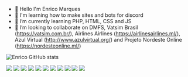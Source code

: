 - 👋 Hello I'm Enrico Marques
- 👀 I'm learning how to make sites and bots for discord
- 🌱 I’m currently learning PHP, HTML, CSS and JS
- 💞️ I’m looking to collaborate on DMFS, Vatsim Brasil (https://vatsim.com.br/), Airlines Airlines (https://airlinesairlines.ml/), Azul Virtual (http://www.azulvirtual.org/)  and Projeto Nordeste Online (https://nordesteonline.ml/)


<!---
Enrico1108/Enrico1108 is a ✨ special ✨ repository because its `README.md` (this file) appears on your GitHub profile.
You can click the Preview link to take a look at your changes.
--->
![Enrico GitHub stats](https://github-readme-stats.vercel.app/api?username=anuraghazra&show_icons=true&theme=dracula)

<img src="https://img.shields.io/badge/MySQL-00000F?style=for-the-badge&logo=mysql&logoColor=white" />
<img src="https://img.shields.io/badge/HTML5-E34F26?style=for-the-badge&logo=html5&logoColor=white" />
<img src="https://img.shields.io/badge/CSS3-1572B6?style=for-the-badge&logo=css3&logoColor=white" />
<img src="https://img.shields.io/badge/JavaScript-F7DF1E?style=for-the-badge&logo=javascript&logoColor=black" />
<img src="https://img.shields.io/badge/PHP-777BB4?style=for-the-badge&logo=php&logoColor=white" />
<img src=	"https://img.shields.io/badge/Node.js-339933?style=for-the-badge&logo=nodedotjs&logoColor=white" />
<img src="https://img.shields.io/badge/Xampp-F37623?style=for-the-badge&logo=xampp&logoColor=white" />
<img src="https://img.shields.io/badge/Python-3776AB?style=for-the-badge&logo=python&logoColor=white" />
<img src=	"https://img.shields.io/badge/Visual_Studio_Code-0078D4?style=for-the-badge&logo=visual%20studio%20code&logoColor=white" />
<img src=	"https://img.shields.io/badge/Arduino-00979D?style=for-the-badge&logo=Arduino&logoColor=white" />
<img src=	"https://img.shields.io/badge/NVIDIA-GTX1050 TI-76B900?style=for-the-badge&logo=nvidia&logoColor=white" />
